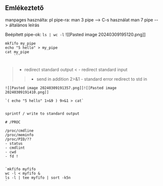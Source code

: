 
## Emlékeztető

manpages használta: pl pipe-ra:
man 3 pipe --> C-s használat
man 7 pipe --> általános leírás

Beépített pipe-ok:
`ls | wc -l`
![[Pasted image 20240309195120.png]]


```shell
mkfifo my_pipe
echo "5 hello" > my_pipe
cat my_pipe
	```


```
> - redirect standard output
< - redirect standard input
>> - send in addition
2>&1 - standard error redirect to std in
```
![[Pasted image 20240309191357.png]]![[Pasted image 20240309191410.png]]

`( echo "5 hello" 1>&9 ) 9>&1 > cat`


sprintf / write to standard output

# /PROC

/proc/cmdline
/proc/meminfo
/proc/PID/??
- status
- cmdlint
- cwd
- fd !


`mkfifo myfifo 
wc -l < myfifo & 
ls -l | tee myfifo | sort -k5n
`